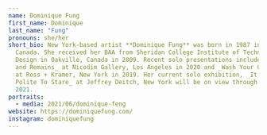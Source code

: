 ```yaml
---
name: Dominique Fung
first_name: Dominique
last_name: "Fung"
pronouns: she/her
short_bio: New York-based artist **Dominique Fung** was born in 1987 in Ottawa,
  Canada. She received her BAA from Sheridan College Institute of Technology and
  Design in Oakville, Canada in 2009. Recent solo presentations include _Relics
  and Remains_ at Nicodim Gallery, Los Angeles in 2020 and _Wash Your Corners_
  at Ross + Kramer, New York in 2019. Her current solo exhibition, _It’s Not
  Polite To Stare_ at Jeffrey Deitch, New York will be on view through June 26,
  2021.
portraits:
  - media: 2021/06/dominique-feng
website: https://dominiquefung.com/
instagram: dominiquefung
---
```


